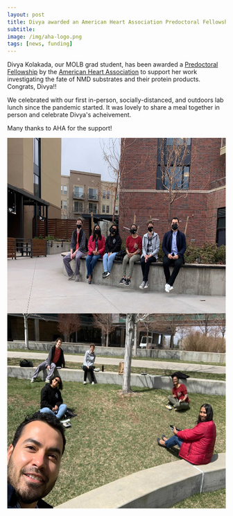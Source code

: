 ```yaml
---
layout: post  
title: Divya awarded an American Heart Association Predoctoral Fellowship
subtitle:
image: /img/aha-logo.png  
tags: [news, funding]  
---
```


Divya Kolakada, our MOLB grad student, has been awarded a [Predoctoral Fellowship](https://professional.heart.org/en/research-programs/application-information/predoctoral-fellowship) by the [American Heart Association](https://www.heart.org/) to support her work investigating the fate of NMD substrates and their protein products. Congrats, Divya!! 

We celebrated with our first in-person, socially-distanced, and outdoors lab lunch since the pandemic started. It was lovely to share a meal together in person and celebrate Divya's acheivement. 

Many thanks to AHA for the support! 

<img align="left" src="/img/20210423-lunch2.jpg" style="width:600px !important;height:405px !important;" />
<br>  
<br>  
<img align="left" src="/img/20210423-lunch1.jpg" style="width:600px !important;height:450px !important;" />
<br>
<br>
